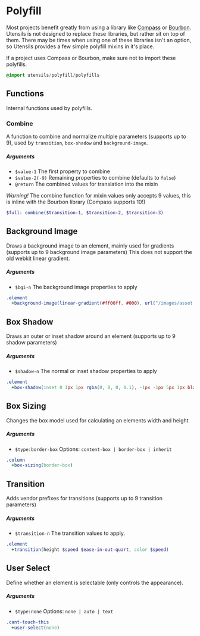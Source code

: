 # Polyfill
Most projects benefit greatly from using a library like
[Compass](http://compass-style.org/) or
[Bourbon](http://thoughtbot.com/bourbon/). Utensils is not designed to
replace these libraries, but rather sit on top of them. There may be
times when using one of these libraries isn't an option, so Utensils
provides a few simple polyfill mixins in it's place.

If a project uses Compass or Bourbon, make sure not to import these
polyfills.

```sass
@import utensils/polyfill/polyfills
```

## Functions
Internal functions used by polyfills.

### Combine
A function to combine and normalize multiple parameters (supports up to
9), used by `transition`, `box-shadow` and `background-image`.

##### Arguments
- `$value-1` The first property to combine
- `$value-2(-9)` Remaining properties to combine (defaults to `false`)
- `@return` The combined values for translation into the mixin

_Warning!_ The combine function for mixin values only accepts 9 values,
this is inline with the Bourbon library (Compass supports 10!)

```sass
$full: combine($transition-1, $transition-2, $transition-3)
```


## Background Image
Draws a background image to an element, mainly used for gradients
(supports up to 9 background image parameters) This does not support the
old webkit linear gradient.

##### Arguments
- `$bgi-n` The background image properties to apply

```sass
.element
  +background-image(linear-gradient(#ff00ff, #000), url("/images/asset.png"))
```


## Box Shadow
Draws an outer or inset shadow around an element (supports up to 9
shadow parameters)

##### Arguments
- `$shadow-n` The normal or inset shadow properties to apply

```sass
.element
  +box-shadow(inset 0 1px 1px rgba(0, 0, 0, 0.1), -1px -1px 5px 1px black)
```


## Box Sizing
Changes the box model used for calculating an elements width and height

##### Arguments
- `$type:border-box` Options: `content-box | border-box | inherit`

```sass
.column
  +box-sizing(border-box)
```


## Transition
Adds vendor prefixes for transitions (supports up to 9 transition
parameters)

##### Arguments
- `$transition-n` The transition values to apply.

```sass
.element
  +transition(height $speed $ease-in-out-quart, color $speed)
```


## User Select
Define whether an element is selectable (only controls the appearance).

##### Arguments
- `$type:none` Options: `none | auto | text`

```sass
.cant-touch-this
  +user-select(none)
```

